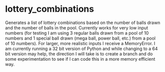 # lottery_combinations
Generates a list of lottery combinations based on the number of balls drawn and the number of balls in the pool.  Currently works for very low input numbers (for testing I am using 3 regular balls drawn from a pool of 10 numbers and 1 special ball drawn (mega ball, power ball, etc.) from a pool of 10 numbers).  For larger, more realistic inputs
I receive a MemoryError.  I am currently running a 32 bit version of Python and while changing to a 64 bit version may help, the direction I will take is to create a branch and do some experimentation to see if I can code this in a more memory efficient way.
